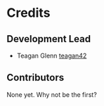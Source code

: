 # Credits

## Development Lead

- Teagan Glenn [teagan42](https://github.com/teagan42)

## Contributors

None yet. Why not be the first?